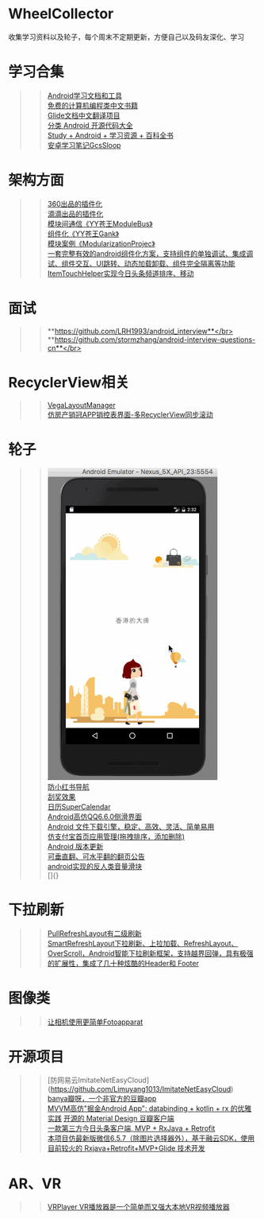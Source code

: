 # WheelCollector
收集学习资料以及轮子，每个周末不定期更新，方便自己以及码友深化、学习



**学习合集**
==
>>[Android学习文档和工具](https://github.com/foxleezh/AndroidDoc)</br>
>>[免费的计算机编程类中文书籍](https://github.com/justjavac/free-programming-books-zh_CN)</br>
>>[Glide文档中文翻译项目](https://github.com/Muyangmin/glide-docs-cn)</br>
>>[分类 Android 开源代码大全](https://github.com/XXApple/AndroidLibs)</br>
>>[Study + Android + 学习资源 + 百科全书](https://github.com/Freelander/Android_Data)</br>
>>[安卓学习笔记GcsSloop](https://github.com/GcsSloop/AndroidNote)</br>


架构方面
==
>> [360出品的插件化](https://github.com/Qihoo360/RePlugin)</br>
>> [滴滴出品的插件化](https://github.com/didi/VirtualAPK)</br>
>>[模块间通信《YY苍王ModuleBus》](https://github.com/cangwang/ModuleBus)</br>
>>[组件化《YY苍王Gank》](https://github.com/cangwang/Gank)</br>
>>[模块案例《ModularizationProjec》](https://github.com/BaronZ88/t)</br>
>>[一套完整有效的android组件化方案，支持组件的单独调试、集成调试、组件交互、UI跳转、动态加载卸载、组件完全隔离等功能](https://github.com/luojilab/DDComponentForAndroid)</br>
>> [ItemTouchHelper实现今日头条频道排序、移动 ](https://github.com/YoKeyword/ItemTouchHelperDemo)</br>


面试
==
>>**https://github.com/LRH1993/android_interview**</br>
>>**https://github.com/stormzhang/android-interview-questions-cn**</br>

RecyclerView相关
==
>>[VegaLayoutManager](https://github.com/xmuSistone/VegaLayoutManager)</br>
>>[仿房产销冠APP销控表界面-多RecyclerView同步滚动](https://github.com/GitLqr/TopsalesSellControlTableDemo)</br>


轮子
==
>>![防小红书](https://raw.githubusercontent.com/Troll4it/WheelCollector/master/%E4%BB%BF%E5%B0%8F%E7%BA%A2%E4%B9%A6.gif)</br>
[防小红书导航](https://github.com/diamondlin2016/Parallaxlayoutinflater)</br>
>>[刮奖效果](https://github.com/D-clock/ScratchView)</br>
>>[日历SuperCalendar](https://github.com/MagicMashRoom/SuperCalendar)</br>
>>[Android高仿QQ6.6.0侧滑界面](https://github.com/Android-Mu/DrawerLayoutQQ)</br>
>>[Android 文件下载引擎，稳定、高效、灵活、简单易用](https://github.com/lingochamp/FileDownloader)</br>
>>[仿支付宝首页应用管理(拖拽排序，添加删除)](https://github.com/ywanhzy/MenuManage-Imitate-Alipay)</br>
>>[ Android 版本更新 ](https://github.com/WVector/AppUpdate)</br>
>>[可垂直翻、可水平翻的翻页公告](https://github.com/sfsheng0322/MarqueeView)</br>
>>[android实现的反人类音量滑块](https://github.com/shellljx/FuckingVolumeSlider)</br>
>>[]{}</br>

下拉刷新
==
>>[PullRefreshLayout有二级刷新](https://github.com/genius158/PullRefreshLayout)</br>
>>[SmartRefreshLayout下拉刷新、上拉加载、RefreshLayout、OverScroll，Android智能下拉刷新框架，支持越界回弹，具有极强的扩展性，集成了几十种炫酷的Header和 Footer](https://github.com/scwang90/SmartRefreshLayout)</br>


图像类
==
>>[让相机使用更简单Fotoapparat]( https://github.com/Fotoapparat/Fotoapparat)

开源项目
==
>>[防网易云ImitateNetEasyCloud]{https://github.com/Limuyang1013/ImitateNetEasyCloud)</br>
>>[banya瓣呀，一个非官方的豆瓣app](https://github.com/forezp/banya)</br>
>>[MVVM高仿"掘金Android App": databinding + kotlin + rx 的优雅实践](https://github.com/fashare2015/MVVM-JueJin)</b------r>
>>[开源的 Material Design 豆瓣客户端](https://github.com/DreaminginCodeZH/Douya)</br>
>>[一款第三方今日头条客户端, MVP + RxJava + Retrofit](https://github.com/iMeiji/Toutiao)</br>
>>[本项目仿最新版微信6.5.7（除图片选择器外），基于融云SDK，使用目前较火的 Rxjava+Retrofit+MVP+Glide 技术开发](https://github.com/GitLqr/LQRWeChat)</br>

AR、VR
==
>>[VRPlayer VR播放器是一个简单而又强大本地VR视频播放器](https://github.com/wheat7/VRPlayer)</br>


